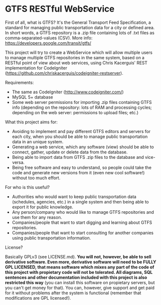 GTFS RESTful WebService
=======================

First of all, what is GTFS? It's the General Transport Feed Specification, a standard for managing public transportation data for a city or defined area. In short words, a GTFS repository is a .zip file containing lots of .txt files as comma-separated-values (CSV). More info: https://developers.google.com/transit/gtfs/

This project will try to create a WebService which will allow multiple users to manage multiple GTFS repositories in the same system, based on a RESTful point of view about web services, using Chris Kacerguis' REST implementation for CodeIgniter (https://github.com/chriskacerguis/codeigniter-restserver).

Requirements:
- The same as CodeIgniter (http://www.codeigniter.com/)
- MySQL 5+ database
- Some web server permissions for importing .zip files containing GTFS info (depending on the repository: lots of RAM and processing cycles; depending on the web server: permissions to upload files; etc.)

What this project aims for:
- Avoiding to implement and pay different GTFS editors and servers for each city, when you should be able to manage public transportation data in an unique system.
- Generating a web service, which any software (view) should be able to connect, gather, update or delete data from the database.
- Being able to import data from GTFS .zip files to the database and vice-versa.
- Being free software and easy to understand, so people could take the code and generate new versions from it (even new cool software!) without too much effort.

For who is this useful?
- Authorities who would want to keep public transportation data (schedules, agencies, etc.) in a single system and then being able to export it for public knowledge.
- Any person/company who would like to manage GTFS repositories and use them for any reason.
- Companies/people that want to start digging and learning about GTFS repositories.
- Companies/people that want to start consulting for another companies using public transportation information.

License?

Basically GPLv3 (see LICENSE.md). **You will not, however, be able to sell derivative software. Even more, derivative software will need to be FULLY GPL LICENSED, that means software which mixes any part of the code of this project with propietary code will not be tolerated. All diagrams, SQL sentences and other documentation included with this project is also restricted this way** (you can install this software on propietary servers, but you can't get money for that). You can, however, give support and get paid for it without problems after the system is functional (remember that modifications are GPL licensed!).
